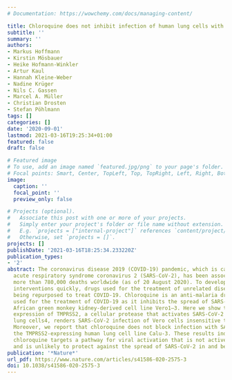 ```yaml
---
# Documentation: https://wowchemy.com/docs/managing-content/

title: Chloroquine does not inhibit infection of human lung cells with SARS-CoV-2
subtitle: ''
summary: ''
authors:
- Markus Hoffmann
- Kirstin Mösbauer
- Heike Hofmann-Winkler
- Artur Kaul
- Hannah Kleine-Weber
- Nadine Krüger
- Nils C. Gassen
- Marcel A. Müller
- Christian Drosten
- Stefan Pöhlmann
tags: []
categories: []
date: '2020-09-01'
lastmod: 2021-03-16T19:25:34+01:00
featured: false
draft: false

# Featured image
# To use, add an image named `featured.jpg/png` to your page's folder.
# Focal points: Smart, Center, TopLeft, Top, TopRight, Left, Right, BottomLeft, Bottom, BottomRight.
image:
  caption: ''
  focal_point: ''
  preview_only: false

# Projects (optional).
#   Associate this post with one or more of your projects.
#   Simply enter your project's folder or file name without extension.
#   E.g. `projects = ["internal-project"]` references `content/project/deep-learning/index.md`.
#   Otherwise, set `projects = []`.
projects: []
publishDate: '2021-03-16T18:25:34.233220Z'
publication_types:
- '2'
abstract: The coronavirus disease 2019 (COVID-19) pandemic, which is caused by severe
  acute respiratory syndrome coronavirus 2 (SARS-CoV-2), has been associated with
  more than 780,000 deaths worldwide (as of 20 August 2020). To develop antiviral
  interventions quickly, drugs used for the treatment of unrelated diseases are currently
  being repurposed to treat COVID-19. Chloroquine is an anti-malaria drug that is
  used for the treatment of COVID-19 as it inhibits the spread of SARS-CoV-2 in the
  African green monkey kidney-derived cell line Vero1–3. Here we show that engineered
  expression of TMPRSS2, a cellular protease that activates SARS-CoV-2 for entry into
  lung cells4, renders SARS-CoV-2 infection of Vero cells insensitive to chloroquine.
  Moreover, we report that chloroquine does not block infection with SARS-CoV-2 in
  the TMPRSS2-expressing human lung cell line Calu-3. These results indicate that
  chloroquine targets a pathway for viral activation that is not active in lung cells
  and is unlikely to protect against the spread of SARS-CoV-2 in and between patients.
publication: '*Nature*'
url_pdf: https://www.nature.com/articles/s41586-020-2575-3
doi: 10.1038/s41586-020-2575-3
---
```

